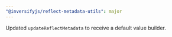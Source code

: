 ```yaml
---
"@inversifyjs/reflect-metadata-utils": major
---
```


Updated `updateReflectMetadata` to receive a default value builder.
